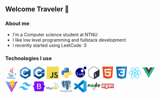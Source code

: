 ## Welcome Traveler 👋

### About me

- I'm a Computer science student at NTNU
- I like low level programming and fullstack development
- I recently started using LeetCode :3

### Technologies I use

<p>
    <img src="https://github.com/devicons/devicon/blob/master/icons/java/java-original.svg" width="40" height="40" />
    <img src="https://github.com/devicons/devicon/blob/master/icons/c/c-original.svg" width="40" height="40" />
    <img src="https://github.com/devicons/devicon/blob/master/icons/cplusplus/cplusplus-original.svg" width="40" height="40" />
    <img src="https://github.com/devicons/devicon/blob/master/icons/javascript/javascript-original.svg" width="40" height="40" />
    <img src="https://github.com/devicons/devicon/blob/master/icons/python/python-original.svg" width="40" height="40" />
    <img src="https://github.com/devicons/devicon/blob/master/icons/lua/lua-original.svg" width="40" height="40" />
    <img src="https://github.com/devicons/devicon/blob/master/icons/bash/bash-original.svg" width="40" height="40" />
    <img src="https://github.com/devicons/devicon/blob/master/icons/html5/html5-original.svg" width="40" height="40" />
    <img src="https://github.com/devicons/devicon/blob/master/icons/css3/css3-original.svg" width="40" height="40" />
    <img src="https://github.com/devicons/devicon/blob/master/icons/react/react-original.svg" width="40" height="40" />
    <img src="https://github.com/devicons/devicon/blob/master/icons/vuejs/vuejs-original.svg" width="40" height="40" />
    <img src="https://github.com/devicons/devicon/blob/master/icons/vitejs/vitejs-original.svg" width="40" height="40" />
    <img src="https://github.com/devicons/devicon/blob/master/icons/tailwindcss/tailwindcss-original.svg" width="40" height="40" />
    <img src="https://github.com/devicons/devicon/blob/master/icons/bootstrap/bootstrap-original.svg" width="40" height="40" />
    <img src="https://github.com/devicons/devicon/blob/master/icons/mysql/mysql-original-wordmark.svg" width="40" height="40" />
    <img src="https://github.com/devicons/devicon/blob/master/icons/postgresql/postgresql-plain-wordmark.svg" width="40" height="40" />
    <img src="https://github.com/devicons/devicon/blob/master/icons/vscode/vscode-original.svg" width="40" height="40" />
    <img src="https://github.com/devicons/devicon/blob/master/icons/nodejs/nodejs-original-wordmark.svg" width="40" height="40" />
    <img src="https://github.com/devicons/devicon/blob/master/icons/npm/npm-original-wordmark.svg" width="40" height="40" />
</p>
